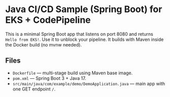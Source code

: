 # Java CI/CD Sample (Spring Boot) for EKS + CodePipeline

This is a minimal Spring Boot app that listens on port 8080 and returns `Hello from EKS!`.
Use it to unblock your pipeline. It builds with Maven inside the Docker build (no mvnw needed).

## Files
- `Dockerfile` — multi-stage build using Maven base image.
- `pom.xml` — Spring Boot 3 + Java 17.
- `src/main/java/com/example/demo/DemoApplication.java` — main app with one GET endpoint `/`.
